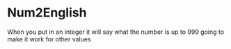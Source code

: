 # Num2English
When you put in an integer it will say what the number is up to 999 going to make it work for other values

